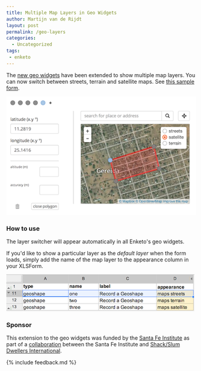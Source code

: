 ```yaml
---
title: Multiple Map Layers in Geo Widgets
author: Martijn van de Rijdt
layout: post
permalink: /geo-layers
categories:
  - Uncategorized
tags:
 - enketo
---
```


The [new geo widgets](/geo) have been extended to show multiple map layers. You can now switch between streets, terrain and satellite maps. See [this sample form](https://geo.enketo.org/webform).

[![Screenshot of Geo Widgets Sample Form](../files/2014/07/geo-widget-layers.png "Screenshot of Geo Widgets layercontrol")](https://geo.enketo.org/webform)

### How to use

The layer switcher will appear automatically in all Enketo's geo widgets. 

If you'd like to show a particular layer as the _default layer_ when the form loads, simply add the name of the map layer to the appearance column in your XLSForm. 

![Screenshot of Geo Widgets XLS Form that loads a default map layer](../files/2014/07/geo-widget-layers-xlsform.png "Screenshot of Geo Widgets XLS Form that loads a default map layer")

### Sponsor

This extension to the geo widgets was funded by the [Santa Fe Institute](http://www.santafe.edu) as part of a [collaboration](http://www.santafe.edu/news/item/gates-slums-announce/) between the Santa Fe Institute and [Shack/Slum Dwellers International](http://www.sdinet.org/). 

{% include feedback.md %}
